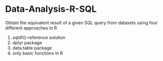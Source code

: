 # Data-Analysis-R-SQL
Obtain the equivalent result of a given SQL query from datasets using four different approaches in R
1. sqldf()-reference solution
2. dplyr package
3. data.table package
4. only basic functions in R
